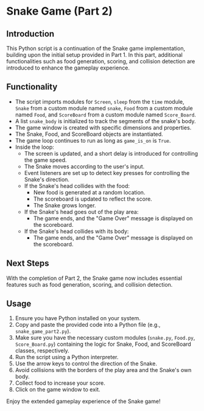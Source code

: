 # Snake Game (Part 2)

## Introduction
This Python script is a continuation of the Snake game implementation,
building upon the initial setup provided in Part 1. In this part, additional
functionalities such as food generation, scoring, and collision detection 
are introduced to enhance the gameplay experience.

## Functionality
- The script imports modules for `Screen`, `sleep` from the `time` module,
`Snake` from a custom module named `snake`, `Food` from a custom module 
named `Food`, and `ScoreBoard` from a custom module named `Score_Board`.
- A list `snake_body` is initialized to track the segments of the 
snake's body.
- The game window is created with specific dimensions and properties.
- The Snake, Food, and ScoreBoard objects are instantiated.
- The game loop continues to run as long as `game_is_on` is `True`.
- Inside the loop:
  - The screen is updated, and a short delay is introduced for controlling
  the game speed.
  - The Snake moves according to the user's input.
  - Event listeners are set up to detect key presses for controlling the 
  Snake's direction.
  - If the Snake's head collides with the food:
    - New food is generated at a random location.
    - The scoreboard is updated to reflect the score.
    - The Snake grows longer.
  - If the Snake's head goes out of the play area:
    - The game ends, and the "Game Over" message is displayed on the
    scoreboard.
  - If the Snake's head collides with its body:
    - The game ends, and the "Game Over" message is displayed on the 
    scoreboard.

## Next Steps
With the completion of Part 2, the Snake game now includes essential
features such as food generation, scoring, and collision detection.

## Usage
1. Ensure you have Python installed on your system.
2. Copy and paste the provided code into a Python file (e.g., 
`snake_game_part2.py`).
3. Make sure you have the necessary custom modules (`snake.py`,
`Food.py`, `Score_Board.py`) containing the logic for Snake, Food,
and ScoreBoard classes, respectively.
4. Run the script using a Python interpreter.
5. Use the arrow keys to control the direction of the Snake.
6. Avoid collisions with the borders of the play area and the Snake's own body.
7. Collect food to increase your score.
8. Click on the game window to exit.

Enjoy the extended gameplay experience of the Snake game!
